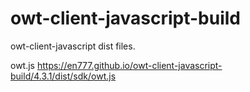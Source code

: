 # owt-client-javascript-build
owt-client-javascript dist files.


owt.js
https://en777.github.io/owt-client-javascript-build/4.3.1/dist/sdk/owt.js
